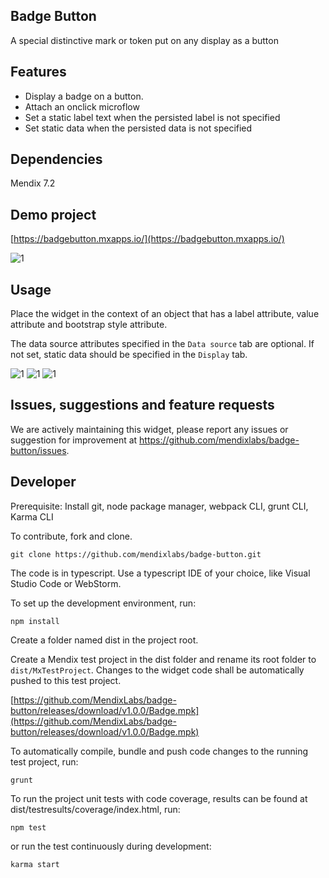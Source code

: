 ## Badge Button

A special distinctive mark or token put on any display as a button

## Features

 * Display a badge on a button.
 * Attach an onclick microflow 
 * Set a static label text when the persisted label is not specified
 * Set static data when the persisted data is not specified

## Dependencies

Mendix 7.2

## Demo project

[https://badgebutton.mxapps.io/](https://badgebutton.mxapps.io/)

![1](https://raw.githubusercontent.com/mendixlabs/badge-button/master/assets/demo.png)
## Usage
Place the widget in the context of an object that has a label attribute, value attribute and bootstrap style attribute.

The data source attributes specified in the `Data source` tab are optional. If not set, static data should be specified in the `Display` tab.

![1](https://raw.githubusercontent.com/mendixlabs/badge-button/master/assets/Static_attributes.png)
![1](https://raw.githubusercontent.com/mendixlabs/badge-button/master/assets/Data_source.png)
![1](https://raw.githubusercontent.com/mendixlabs/badge-button/master/assets/Behavior.png)

## Issues, suggestions and feature requests

We are actively maintaining this widget, please report any issues or suggestion for improvement at
https://github.com/mendixlabs/badge-button/issues.

## Developer
Prerequisite: Install git, node package manager, webpack CLI, grunt CLI, Karma CLI

To contribute, fork and clone.

    git clone https://github.com/mendixlabs/badge-button.git

The code is in typescript. Use a typescript IDE of your choice, like Visual Studio Code or WebStorm.

To set up the development environment, run:

    npm install

Create a folder named dist in the project root.

Create a Mendix test project in the dist folder and rename its root folder to `dist/MxTestProject`. Changes to the widget code shall be automatically pushed to this test project.

[https://github.com/MendixLabs/badge-button/releases/download/v1.0.0/Badge.mpk](https://github.com/MendixLabs/badge-button/releases/download/v1.0.0/Badge.mpk)

To automatically compile, bundle and push code changes to the running test project, run:

    grunt

To run the project unit tests with code coverage, results can be found at dist/testresults/coverage/index.html, run:

    npm test

or run the test continuously during development:

    karma start
